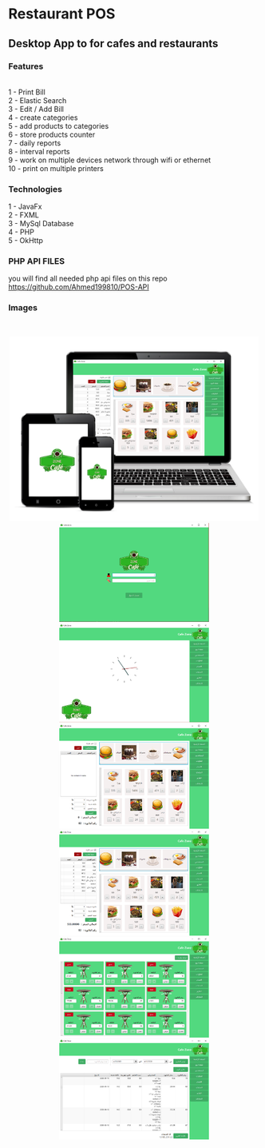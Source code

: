 # Restaurant POS

## Desktop App to for cafes and restaurants


### Features
</br>
1 - Print Bill
</br>
2 - Elastic Search
</br>
3 - Edit / Add Bill
</br>
4 - create categories
</br>
5 - add products to categories
</br>
6 - store products counter
</br>
7 - daily reports
</br>
8 - interval reports
</br>
9 - work on multiple devices network through wifi or ethernet
</br>
10 - print on multiple printers
</br>

### Technologies
1 - JavaFx
</br>
2 - FXML
</br>
3 - MySql Database
</br>
4 - PHP
</br>
5 - OkHttp
</br>

### PHP API FILES

you will find all needed php api files on this repo https://github.com/Ahmed199810/POS-API

### Images
</br>

<p align="center">
  <img src="screens/cafe pro ads.png" width="500" title="hover text">
  </br>
      <img src="screens/cafe1.png" width="300" title="hover text">
      <img src="screens/cafe2.png" width="300" title="hover text">
      <img src="screens/cafe3.png" width="300" title="hover text">
      <img src="screens/cafe4.png" width="300" title="hover text">
      <img src="screens/cafe5.png" width="300" title="hover text">
      <img src="screens/cafe6.png" width="300" title="hover text">
  </br>
  
</p>
